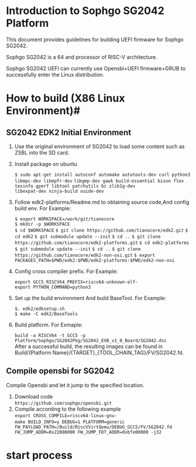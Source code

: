 # Introduction to Sophgo SG2042 Platform #


This document provides guidelines for building UEFI firmware for Sophgo SG2042.

Sophgo SG2042 is a 64 and processor of RISC-V architecture.

Sophgo SG2042 UEFI can currently use Opensbi+UEFI firmware+GRUB to successfully enter the Linux distribution.

# How to build (X86 Linux Environment)#

## SG2042 EDK2 Initial Environment  ##

1. Use the original environment of SG2042 to load some content such as ZSBL into the SD card.

2. Install package on ubuntu  

	`$ sudo apt-get install autoconf automake autotools-dev curl python3 libmpc-dev libmpfr-dev`
	`libgmp-dev gawk build-essential bison flex texinfo gperf libtool patchutils bc zlib1g-dev`   
	`libexpat-dev ninja-build uuide-dev` 

1. Follow edk2-platforms/Readme.md to obtaining source code,And config build env. For Example:  

	`$ export WORKSPACE=/work/git/tianocore`  
	`$ mkdir -p $WORKSPACE`  
	`$ cd $WORKSPACE`
	`$ git clone https://github.com/tianocore/edk2.git`
	`$ cd edk2`
	`$ git submodule update --init`
	`$ cd ..`
	`$ git clone https://github.com/tianocore/edk2-platforms.git`
	`$ cd edk2-platforms`
	`$ git submodule update --init`
	`$ cd ..`
	`$ git clone https://github.com/tianocore/edk2-non-osi.git`
	`$ export PACKAGES_PATH=$PWD/edk2:$PWD/edk2-platforms:$PWD/edk2-non-osi`

1. Config cross compiler prefix. For Example:  

	`export GCC5_RISCV64_PREFIX=riscv64-unknown-elf-`  
	`export PYTHON_COMMAND=python3`

1. Set up the build environment And build BaseTool. For Example:  

	`$. edk2/edksetup.sh`  
	`$ make -C edk2/BaseTools`

1. Build platform. For Exmaple:  

	`build -a RISCV64 -t GCC5 -p Platform/Sophgo/SG2042Pkg/SG2042_EVB_v1_0_Board/SG2042.dsc`  
After a successful build, the resulting images can be found in Build/{Platform Name}/{TARGET}_{TOOL_CHAIN_TAG}/FV/SG2042.fd.


## Compile opensbi for SG2042 ##

Compile Opensbi and let it jump to the specified location.

1. Download code  
    `https://github.com/sophgo/opensbi.git`
1. Compile according to the following example  
    `export CROSS_COMPILE=riscv64-linux-gnu-`  
	`make BUILD_INFO=y DEBUG=1 PLATFORM=generic FW_PAYLOAD_PATH=/Build/RiscVVirtQemu/DEBUG_GCC5/FV/SG2042.fd FW_JUMP_ADDR=0x22000000 FW_JUMP_FDT_ADDR=0xbfe00000 -j32`

# start process  #


